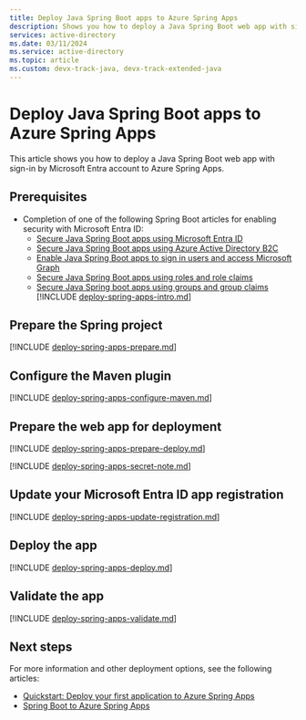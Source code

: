 ```yaml
---
title: Deploy Java Spring Boot apps to Azure Spring Apps
description: Shows you how to deploy a Java Spring Boot web app with sign-in by Microsoft Entra account to Azure Spring Apps.
services: active-directory
ms.date: 03/11/2024
ms.service: active-directory
ms.topic: article
ms.custom: devx-track-java, devx-track-extended-java
---
```


# Deploy Java Spring Boot apps to Azure Spring Apps

This article shows you how to deploy a Java Spring Boot web app with sign-in by Microsoft Entra account to Azure Spring Apps.

## Prerequisites

- Completion of one of the following Spring Boot articles for enabling security with Microsoft Entra ID:
  - [Secure Java Spring Boot apps using Microsoft Entra ID](enable-spring-boot-webapp-authentication-entra-id.md)
  - [Secure Java Spring Boot apps using Azure Active Directory B2C](enable-spring-boot-webapp-authentication-azure-ad-b2c.md)
  - [Enable Java Spring Boot apps to sign in users and access Microsoft Graph](enable-spring-boot-webapp-authorization-entra-id.md)
  - [Secure Java Spring Boot apps using roles and role claims   ](enable-spring-boot-webapp-authorization-role-entra-id.md)
  - [Secure Java Spring boot apps using groups and group claims](enable-spring-boot-webapp-authorization-group-entra-id.md)
[!INCLUDE [deploy-spring-apps-intro.md](includes/deploy-spring-apps-intro.md)]

## Prepare the Spring project

[!INCLUDE [deploy-spring-apps-prepare.md](includes/deploy-spring-apps-prepare.md)]

## Configure the Maven plugin

[!INCLUDE [deploy-spring-apps-configure-maven.md](includes/deploy-spring-apps-configure-maven.md)]

## Prepare the web app for deployment

[!INCLUDE [deploy-spring-apps-prepare-deploy.md](includes/deploy-spring-apps-prepare-deploy.md)]

[!INCLUDE [deploy-spring-apps-secret-note.md](includes/deploy-spring-apps-secret-note.md)]

## Update your Microsoft Entra ID app registration

[!INCLUDE [deploy-spring-apps-update-registration.md](includes/deploy-spring-apps-update-registration.md)]

## Deploy the app

[!INCLUDE [deploy-spring-apps-deploy.md](includes/deploy-spring-apps-deploy.md)]

## Validate the app

[!INCLUDE [deploy-spring-apps-validate.md](includes/deploy-spring-apps-validate.md)]

## Next steps

For more information and other deployment options, see the following articles:

- [Quickstart: Deploy your first application to Azure Spring Apps](/azure/spring-apps/enterprise/quickstart?tabs=Azure-portal%2CAzure-portal-maven-plugin-ent%2CConsumption-workload&pivots=sc-enterprise)
- [Spring Boot to Azure Spring Apps](../migration/migrate-spring-boot-to-azure-spring-apps.md)
